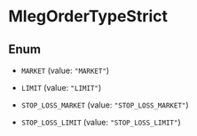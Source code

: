 

# MlegOrderTypeStrict

## Enum


* `MARKET` (value: `"MARKET"`)

* `LIMIT` (value: `"LIMIT"`)

* `STOP_LOSS_MARKET` (value: `"STOP_LOSS_MARKET"`)

* `STOP_LOSS_LIMIT` (value: `"STOP_LOSS_LIMIT"`)



